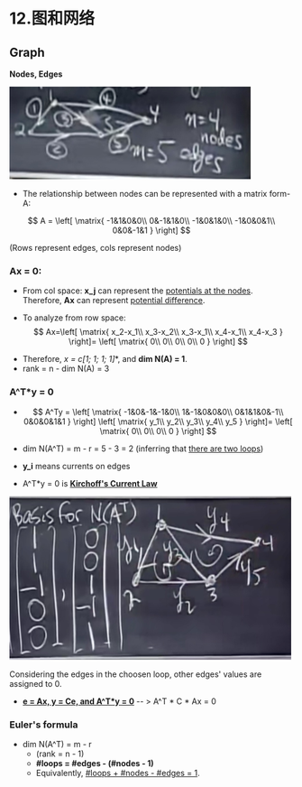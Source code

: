 # 12.图和网络

## Graph

**Nodes, Edges**

<img src="../typora-images/LA-graph.jpg" style="zoom:50%;" />

- The relationship between nodes can be represented with a matrix form- A:

$$
A = \left[
\matrix{
-1&1&0&0\\
0&-1&1&0\\
-1&0&1&0\\
-1&0&0&1\\
0&0&-1&1
}
\right]
$$

(Rows represent edges, cols represent nodes)

### Ax = 0:

- From col space: **x_j** can represent the <u>potentials at the nodes</u>. Therefore, **Ax** can represent <u>potential difference</u>.

* To analyze from row space:
  $$
  Ax=\left[
  \matrix{
  x_2-x_1\\
  x_3-x_2\\
  x_3-x_1\\
  x_4-x_1\\
  x_4-x_3
  }
  \right]=
  \left[
  \matrix{
  0\\
  0\\
  0\\
  0\\
  0
  }
  \right]
  $$
  

- Therefore, **x = c*[1; 1; 1; 1]**, and **dim N(A) = 1**.
- rank = n - dim N(A) = 3

### A^T*y = 0

- $$
  A^Ty = \left[
  \matrix{
  -1&0&-1&-1&0\\
  1&-1&0&0&0\\
  0&1&1&0&-1\\
  0&0&0&1&1
  }
  \right]
  \left[
  \matrix{
  y_1\\
  y_2\\
  y_3\\
  y_4\\
  y_5
  }
  \right]=
  \left[
  \matrix{
  0\\
  0\\
  0\\
  0
  }
  \right]
  $$

  

- dim N(A^T) = m - r = 5 - 3 = 2 (inferring that <u>there are two loops</u>)

- **y_i** means currents on edges

- A^T*y = 0 is **<u>Kirchoff's Current Law</u>**

<img src="../typora-images/LA-graph2.jpg" style="zoom:50%;" />

Considering the edges in the choosen loop, other edges' values are assigned to 0.

- <u>**e = Ax, y = Ce, and A^T*y = 0**</u>    -- > A^T * C * Ax = 0

### Euler's formula

* dim N(A^T) = m - r
  * (rank = n - 1)
  * **#loops = #edges - (#nodes - 1)**
  * Equivalently, <u>#loops + #nodes - #edges = 1</u>.

